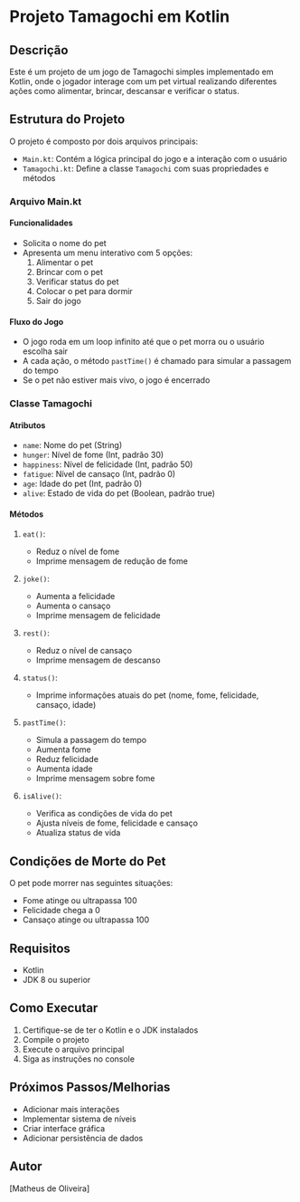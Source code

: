 # Projeto Tamagochi em Kotlin

## Descrição
Este é um projeto de um jogo de Tamagochi simples implementado em Kotlin, onde o jogador interage com um pet virtual realizando diferentes ações como alimentar, brincar, descansar e verificar o status.

## Estrutura do Projeto
O projeto é composto por dois arquivos principais:
- `Main.kt`: Contém a lógica principal do jogo e a interação com o usuário
- `Tamagochi.kt`: Define a classe `Tamagochi` com suas propriedades e métodos

### Arquivo Main.kt
#### Funcionalidades
- Solicita o nome do pet
- Apresenta um menu interativo com 5 opções:
    1. Alimentar o pet
    2. Brincar com o pet
    3. Verificar status do pet
    4. Colocar o pet para dormir
    5. Sair do jogo

#### Fluxo do Jogo
- O jogo roda em um loop infinito até que o pet morra ou o usuário escolha sair
- A cada ação, o método `pastTime()` é chamado para simular a passagem do tempo
- Se o pet não estiver mais vivo, o jogo é encerrado

### Classe Tamagochi
#### Atributos
- `name`: Nome do pet (String)
- `hunger`: Nível de fome (Int, padrão 30)
- `happiness`: Nível de felicidade (Int, padrão 50)
- `fatigue`: Nível de cansaço (Int, padrão 0)
- `age`: Idade do pet (Int, padrão 0)
- `alive`: Estado de vida do pet (Boolean, padrão true)

#### Métodos
1. `eat()`:
    - Reduz o nível de fome
    - Imprime mensagem de redução de fome

2. `joke()`:
    - Aumenta a felicidade
    - Aumenta o cansaço
    - Imprime mensagem de felicidade

3. `rest()`:
    - Reduz o nível de cansaço
    - Imprime mensagem de descanso

4. `status()`:
    - Imprime informações atuais do pet (nome, fome, felicidade, cansaço, idade)

5. `pastTime()`:
    - Simula a passagem do tempo
    - Aumenta fome
    - Reduz felicidade
    - Aumenta idade
    - Imprime mensagem sobre fome

6. `isAlive()`:
    - Verifica as condições de vida do pet
    - Ajusta níveis de fome, felicidade e cansaço
    - Atualiza status de vida

## Condições de Morte do Pet
O pet pode morrer nas seguintes situações:
- Fome atinge ou ultrapassa 100
- Felicidade chega a 0
- Cansaço atinge ou ultrapassa 100

## Requisitos
- Kotlin
- JDK 8 ou superior

## Como Executar
1. Certifique-se de ter o Kotlin e o JDK instalados
2. Compile o projeto
3. Execute o arquivo principal
4. Siga as instruções no console

## Próximos Passos/Melhorias
- Adicionar mais interações
- Implementar sistema de níveis
- Criar interface gráfica
- Adicionar persistência de dados

## Autor
[Matheus de Oliveira]

